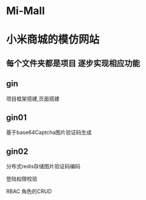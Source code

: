 # Mi-Mall
# 小米商城的模仿网站

## 每个文件夹都是项目 逐步实现相应功能

## gin 

项目框架搭建,页面搭建

## gin01 

基于base64Captcha图片验证码生成

## gin02 

分布式redis存储图片验证码编码

登陆权限校验

RBAC 角色的CRUD